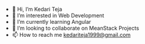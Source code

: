 - 👋 Hi, I’m Kedari Teja
- 👀 I’m interested in Web Development
- 🌱 I’m currently learning Angular
- 💞️ I’m looking to collaborate on MeanStack Projects
- 📫 How to reach me kedariteja1999@gmail.com

<!---
teja0594/teja0594 is a ✨ special ✨ repository because its `README.md` (this file) appears on your GitHub profile.
You can click the Preview link to take a look at your changes.
--->
